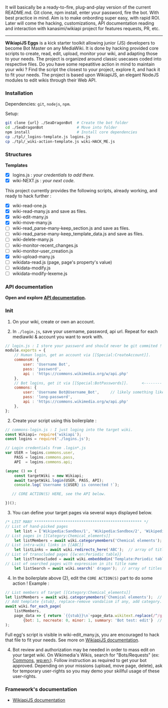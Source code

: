 It will basically be a ready-to-fire, plug-and-play version of the current README.md. Git clone, npm install, enter your password, fire the bot. With best practice in mind. Aim is to make onbording super easy, with rapid ROI. Later will come the hacking, customizations, API documentation reading and interaction with kanasimi/wikiapi project for features requests, PR, etc.

----

**WikiapiJS Eggs** is a kick starter toolkit allowing junior (JS) developers to become Bot Master on any MediaWiki. It is done by hacking provided core scripts to create, read, edit, upload, monitor your wiki, and adapting those to your needs. The project is organized around classic usecases coded into respective files. Do you have some repeatitive action in mind to maintain your wiki ? Find the script the closest to your project, explore it, and hack it to fit your needs.
The project is based upon WikiapiJS, an elegant NodeJS modules to edit wikis through their Web API.

### Installation
Dependencies: `git`, `nodejs`, `npm`.

Setup:
```bash
git clone {url} ./SeaDragonBot  # Create the bot folder
cd ./SeaDragonBot               # Move into folder
npm install                     # Install core dependencies
cp ./tpl/_logins-template.js logins.js
cp ./tpl/_wiki-action-template.js wiki-HACK_ME.js
```

### Structures
**Templates**
- [x] logins.js : _your credentials to add there._
- [x] wiki-NEXT.js : _your next code._

This project currently provides the following scripts, already working, and ready to hack further :
- [x] wiki-read-one.js
- [x] wiki-read-many.js and save as files.
- [x] wiki-edit-many.js
- [x] wiki-move-many.js
- [ ] wiki-read_parse-many-keep_section.js and save as files.
- [ ] wiki-read_parse-many-keep_template_data.js and save as files.
- [ ] wiki-delete-many.js
- [ ] wiki-monitor-recent_changes.js
- [ ] wiki-monitor-user_creation.js
- [x] wiki-upload-many.js
- [ ] wikidata-read.js (page, page's property's value)
- [ ] wikidata-modify.js
- [ ] wikidata-modify-lexeme.js

### API documentation
**Open and explore [API documentation](https://kanasimi.github.io/wikiapi/).**

### Init
1) On your wiki, create or own an account. 

2) In `./login.js`, save your username, password, api url. Repeat for each mediawiki & account you want to work with.
```javascript
// login.js : I store your password and should never be git commited ! I should be mentioned in .gitignore .
module.exports = {
	// Human login, get an account via [[Special:CreateAccount]].
	commonsH: {
		user: 'Username Bot',
		pass: 'password',
		api : 'https://commons.wikimedia.org/w/api.php'
	},
	// Bot logins, get it via [[Special:BotPasswords]].      <-------- BEST PRACTICE !
	commons: {
		user: 'Username Bot@Username_Bot',     // likely something like that
		pass: 'long-password',
		api : 'https://commons.wikimedia.org/w/api.php'
	},
};
```
2) Create your script using this boilerplate : 
```javascript
// commons-login.js : I just loging into the target wiki.
const Wikiapi= require('wikiapi');
const logins = require('./logins.js');

// Login credentials from .login*.js
var USER = logins.commons.user,
	PASS = logins.commons.pass,
	API  = logins.commons.api;

(async () => {
    const targetWiki = new Wikiapi;
    await targetWiki.login(USER, PASS, API);
    console.log(`Username ${USER} is connected !`);

   // CORE ACTION(S) HERE, see the API below.

})();
```

3) You can define your target pages via several ways displayed below. 
```javascript
/* LIST MANY ************************************************ */
// List of hand-picked pages
	let list = ['Wikipedia:Sandbox/1', 'Wikipedia:Sandbox/2', 'Wikipedia:Sandbox/wikiapi' ];
// List pages in [[Category:Chemical_elements]]
	let listMembers = await wiki.categorymembers('Chemical elements');  // array of titles
// List intra-wiki links in [[ABC]]
	let listLinks = await wiki.redirects_here('ABC');  // array of titles
// List of transcluded pages {{w:en:Periodic table}}
	let listTranscluded = await wiki.embeddedin('Template:Periodic table');
// List of searched pages with expression in its title name
	let listSearch = await wiki.search(' dragon');  // array of titles
```

4) In the boilerplate above (2), edit the `CORE ACTION(S)` part to do some action ! Example :
```javascript
// List members of target [[Category:Chemical_elements]]
let listMembers = await wiki.categorymembers('Chemical elements');  // array of titles
// Add template {stub}, replace-remove vandalism if any, add category.
await wiki.for_each_page(
	listMembers, 
	page_data => { return `{{stub}}\n`+page_data.wikitext.replace(/^/g,'Thanos says: ')+`\n[[Category:Bot test: edit]]`; }, // new content
		{bot: 1, nocreate: 0, minor: 1, summary: 'Bot test: edit'}  // edit options
);
```
Full egg's script is visible in wiki-edit_many.js, you are encouraged to hack that file to fit your needs.
See more on [WikiapiJS documentation](https://kanasimi.github.io/wikiapi/).

4) Bot review and authorization may be needed in order to mass edit on your target wiki. On Wikimedia's Wikis, search for "Bots/Requests" (ex: [Commons](https://commons.wikimedia.org/wiki/Commons:Bots/Requests), [wp:en:](https://en.wikipedia.org/wiki/Commons:Bots/Requests)). Follow instruction as required to get your bot approved. Depending on your missions (upload, move page, delete), ask for temporary user-rights so you may demo your skillful usage of these user-rights.


### Framework's documentation
- [WikiapiJS documentation](https://kanasimi.github.io/wikiapi/)